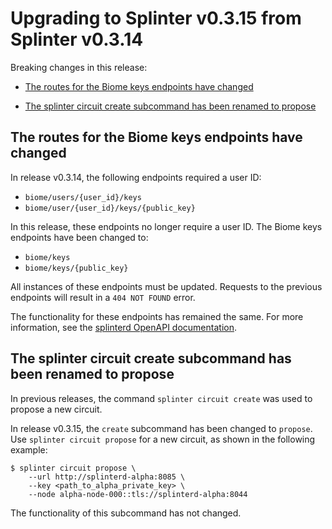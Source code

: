 # Upgrading to Splinter v0.3.15 from Splinter v0.3.14

Breaking changes in this release:

* [The routes for the Biome keys endpoints have
  changed](#the-routes-for-the-biome-keys-endpoints-have-changed)

* [The splinter circuit create subcommand has been renamed to
  propose](#the-splinter-circuit-create-subcommand-has-been-renamed-to-propose)

## The routes for the Biome keys endpoints have changed

In release v0.3.14, the following endpoints required a user ID:

* `biome/users/{user_id}/keys`
* `biome/user/{user_id}/keys/{public_key}`

In this release, these endpoints no longer require a user ID. The Biome keys
endpoints have been changed to:

* `biome/keys`
* `biome/keys/{public_key}`

All instances of these endpoints must be updated. Requests to the previous
endpoints will result in a `404 NOT FOUND` error.

The functionality for these endpoints has remained the same. For more
information, see the [splinterd OpenAPI
documentation](https://github.com/Cargill/splinter/blob/v0.3.15/splinterd/api/static/openapi.yml).

## The splinter circuit create subcommand has been renamed to propose

In previous releases, the command `splinter circuit create` was used to propose
a new circuit.

In release v0.3.15, the `create` subcommand has been changed to `propose`.
Use `splinter circuit propose` for a new circuit, as shown in the following
example:

```
$ splinter circuit propose \
    --url http://splinterd-alpha:8085 \
    --key <path_to_alpha_private_key> \
    --node alpha-node-000::tls://splinterd-alpha:8044
```

The functionality of this subcommand has not changed.
